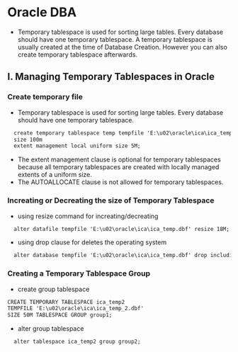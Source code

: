 # Oracle DBA
- Temporary tablespace is used for sorting large tables. Every database should have one temporary tablespace. A temporary tablespace is usually created at the time of Database Creation. However you can also create temporary tablespace afterwards.
## I. Managing Temporary Tablespaces in Oracle

### Create temporary file
- Temporary tablespace is used for sorting large tables. Every database should have one temporary tablespace.
```markdown
  create temporary tablespace temp tempfile 'E:\u02\oracle\ica\ica_temp.dbf'
  size 100m
  extent management local uniform size 5M;
```
- The extent management clause is optional for temporary tablespaces because all temporary tablespaces are created with locally managed extents of a uniform size.  
- The AUTOALLOCATE clause is not allowed for temporary tablespaces.

### Increating or Decreating the size of Temporary Tablespace
- using resize command for increating/decreating

```markdown
  alter datafile tempfile 'E:\u02\oracle\ica\ica_temp.dbf' resize 18M;
```

- using drop clause for deletes the operating system
```markdown
  alter database tempfile 'E:\u02\oracle\ica\ica_temp.dbf' drop including datafiles;
```

### Creating a Temporary Tablespace Group
- create group tablespace
```markdown
CREATE TEMPORARY TABLESPACE ica_temp2 
TEMPFILE 'E:\u02\oracle\ica\ica_temp_2.dbf'
SIZE 50M TABLESPACE GROUP group1;
```
- alter group tablespace
```markdown
  alter tablespace ica_temp2 group group2;
```
